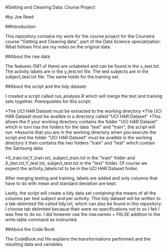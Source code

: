 #Getting and Cleaning Data: Course Project

#by Joe Reed



##Introduction

This repository contains my work for the course project for the Coursera course "Getting and Cleaning data", part of the Data Science specialization. What follows first are my notes on the original data.

##About the raw data

The features (561 of them) are unlabeled and can be found in the x_test.txt. The activity labels are in the y_test.txt file. The test subjects are in the subject_test.txt file. The same holds for the training set.

##About the script and the tidy dataset:

I created a script called run_analysis.R which will merge the test and training sets together. Prerequisites for this script:

*The UCI HAR Dataset must be extracted to the working directory
*The UCI HAR Dataset must be availble in a directory called "UCI HAR Dataset"
*This allows the if your working directory contains the folder "UCI HAR Dataset" which in turn has the folders for the data "test" and "train"; the script will run.
*Assume that you are in the working directory when you execute the script and the  folder "UCI HAR Dataset" must be availble in the working directory it then contains the two folders "train" and "test" which contain the Samsung data:

*X_train.txt,Y_train.txt, subject_train.txt in the "train" folder and X_test.txt,Y_test.txt,
subject_test.txt in the "test" folder. Of course we expect the activity_labels.txt to be in the 
UCI HAR Dataset folder.

After merging testing and training, labels are added and only columns that have to do with mean and standard deviation are kept.

Lastly, the script will create a tidy data set containing the means of all the columns per test subject and per activity. This tidy dataset will be written to a tab-delimited file called tidy.txt, which can also be found in this repository. I choose tab delimited becasue their were no specifications not to so I felt I was free to do so.  I did however use the row.names = FALSE addition to the write.table command as instructed.

##About the Code Book

The CodeBook.md file explains the transformations performed and the resulting data and variables.
